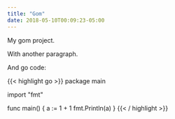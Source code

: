 ```yaml
---
title: "Gom"
date: 2018-05-10T00:09:23-05:00
---
```


My gom project.

With another paragraph.

And go code:

{{< highlight go >}}
package main

import "fmt"

func main() {
    a := 1 + 1
    fmt.Println(a)
}
{{< / highlight >}}
